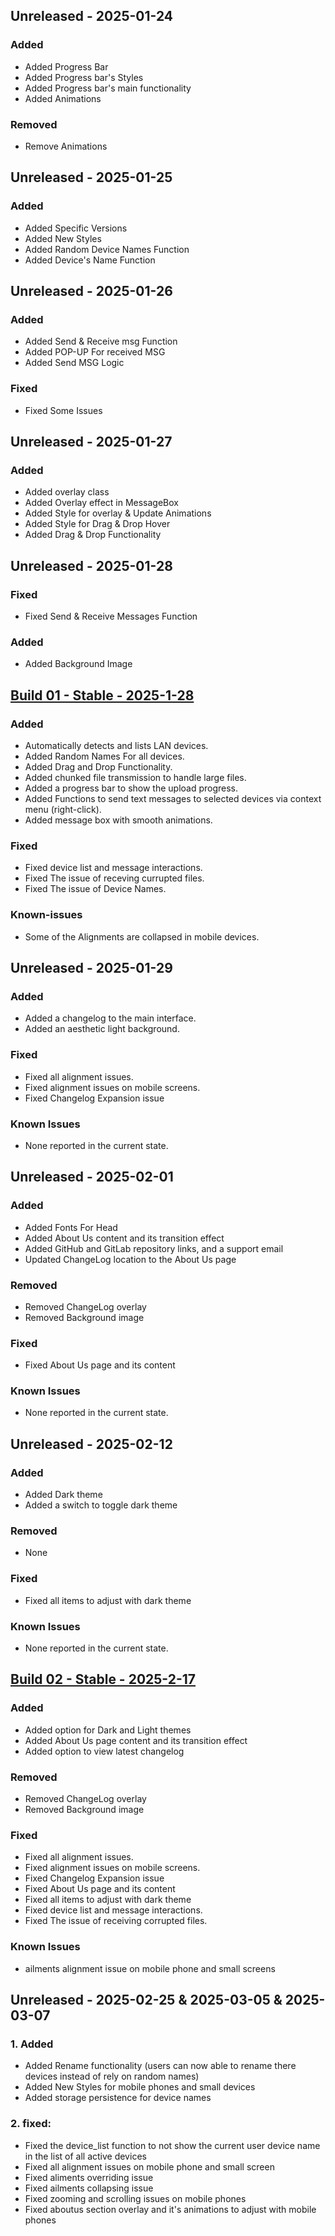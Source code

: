 <h2>Unreleased - 2025-01-24</h2>

<h3>Added</h3><ul><li>Added Progress Bar</li><li>Added Progress bar's Styles</li><li>Added Progress bar's main functionality</li><li>Added Animations</li></ul>
<h3>Removed</h3><ul><li>Remove Animations</li></ul>

<h2>Unreleased - 2025-01-25</h2>

<h3>Added</h3><ul><li>Added Specific Versions</li><li>Added New Styles</li><li>Added Random Device Names Function</li><li>Added Device's Name Function</li></ul>

<h2>Unreleased - 2025-01-26</h2>
<h3>Added</h3><ul><li>Added Send & Receive msg Function</li><li>Added POP-UP For received MSG</li><li>Added Send MSG Logic</li></ul>
<h3>Fixed</h3><ul><li>Fixed Some Issues</li></ul>

<h2>Unreleased - 2025-01-27</h2>
<h3>Added</h3><ul><li>Added overlay class</li><li>Added Overlay effect in MessageBox</li><li>Added Style for overlay & Update Animations</li><li>Added Style for Drag & Drop Hover</li><li>Added Drag & Drop Functionality</li></ul>

<h2>Unreleased - 2025-01-28</h2>
<h3>Fixed</h3><ul><li>Fixed Send & Receive Messages Function</li></ul>
<h3>Added</h3><ul><li>Added Background Image</li></ul>
<!-- This upper changelog is generated by AI from github commits -->

<h2><a href="https://github.com/Adityasinh-Sodha/AirLink/releases/tag/Build-01">Build 01 - Stable - 2025-1-28</a></h2>
<h3>Added</h3>
<ul>
<li>Automatically detects and lists LAN devices.</li>
<li>Added Random Names For all devices.</li>
<li>Added Drag and Drop Functionality.</li>
<li>Added chunked file transmission to handle large files.</li>
<li>Added a progress bar to show the upload progress.</li>
<li>Added Functions to send text messages to selected devices via context menu (right-click).</li>
<li>Added message box with smooth animations.</li>
</ul>
<h3>Fixed</h3>
<ul>
<li>Fixed device list and message interactions.</li>
<li>Fixed The issue of receving currupted files.</li>
<li>Fixed The issue of Device Names.</li>
</ul>
<h3>Known-issues</h3>
<ul>
<li>Some of the Alignments are collapsed in mobile devices.</li>
</ul>
<h2>Unreleased - 2025-01-29</h2>
<h3>Added</h3>
<ul>
<li>Added a changelog to the main interface.  </li>
<li>Added an aesthetic light background.</li>
</ul>
<h3>Fixed</h3>
<ul>
<li>Fixed all alignment issues.  </li>
<li>Fixed alignment issues on mobile screens.</li>
<li>Fixed Changelog Expansion issue</li>
</ul>
<h3>Known Issues</h3>
<ul>
<li>None reported in the current state.</li>
</ul>
<h2>Unreleased - 2025-02-01</h2>
<h3>Added</h3>
<ul>
<li>Added Fonts For Head</li>
<li>Added About Us content and its transition effect</li>
<li>Added GitHub and GitLab repository links, and a support email</li>
<li>Updated ChangeLog location to the About Us page</li>
</ul>
<h3>Removed</h3>
<ul>
<li>Removed ChangeLog overlay</li>
<li>Removed Background image</li>
</ul>
<h3>Fixed</h3>
<ul>
<li>Fixed About Us page and its content</li>
</ul>
<h3>Known Issues</h3>
<ul>
<li>None reported in the current state.</li>
</ul>
<h2>Unreleased - 2025-02-12</h2>
<h3>Added</h3>
<ul>
<li>Added Dark theme</li>
<li>Added a switch to toggle dark theme</li>
</ul>
<h3>Removed</h3>
<ul>
<li>None</li>
</ul>
<h3>Fixed</h3>
<ul>
<li>Fixed all items to adjust with dark theme</li>
</ul>
<h3>Known Issues</h3>
<ul>
<li>None reported in the current state.</li>
</ul>
<h2><a href="https://github.com/Adityasinh-Sodha/AirLink/releases/tag/Build-01">Build 02 - Stable - 2025-2-17</a></h2>
<h3>Added</h3>
<ul>
<li>Added option for Dark and Light themes</li>

<li>Added About Us page content and its transition effect</li>
<li>Added option to view latest changelog</li>
</ul>
<h3>Removed</h3>
<ul>
<li>Removed ChangeLog overlay</li>
<li>Removed Background image</li>
</ul>
<h3>Fixed</h3>
<ul>
<li>Fixed all alignment issues. </li>
<li>Fixed alignment issues on mobile screens.</li>
<li>Fixed Changelog Expansion issue</li>
<li>Fixed About Us page and its content</li>
<li>Fixed all items to adjust with dark theme</li>
<li>Fixed device list and message interactions.</li>
<li>Fixed The issue of receiving corrupted files.</li>
</ul>
<h3>Known Issues</h3>
<ul>
<li>ailments alignment issue on mobile phone and small screens</li>
</ul>
<h2>Unreleased - 2025-02-25 & 2025-03-05 & 2025-03-07</h2>
<h3>1. Added</h4>
<ul>
<li>Added Rename functionality (users can now able to rename there devices instead of rely on random names)</li>
<li>Added New Styles for mobile phones and small devices</li>
<li>Added storage persistence for device names</li>
</ul>
<h3>2. fixed:</h4>
<ul>
<li>Fixed the device_list function to not show the current user device name in the list of all active devices</li>
<li>Fixed all alignment issues on mobile phone and small screen</li>
<li>Fixed aliments overriding issue</li>
<li>Fixed ailments collapsing issue</li>
<li>Fixed zooming and scrolling issues on mobile phones</li>
<li>Fixed aboutus section overlay and it's animations to adjust with mobile phones</li>
</ul>

